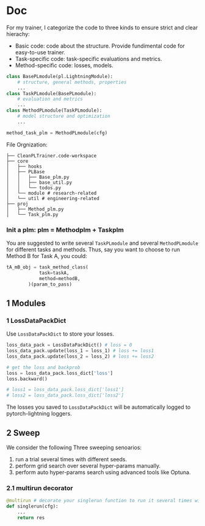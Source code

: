 # Doc

For my trainer, I categorize the code to three kinds to ensure strict and clear hierachy:
- Basic code: code about the structure. Provide fundimental code for easy-to-use trainer.
- Task-specific code: task-specific evaluations and metrics.
- Method-specific code: losses, models.

```python
class BasePLmodule(pl.LightningModule):
	# structure, general methods, properties
	...
class TaskPLmodule(BasePLmodule):
	# evaluation and metrics
	...
class MethodPLmodule(TaskPLmodule):
	# model structure and optimization
	...

method_task_plm = MethodPLmodule(cfg)
```
File Orgnization:
```
├── CleanPLTrainer.code-workspace
├── core
│   ├── hooks
│   ├── PLBase
│   │   ├── Base_plm.py
│   │   ├── base_util.py
│   │   └── todos.py
│   └── module # research-related
│   └── util # engineering-related
├── proj
│   ├── Method_plm.py
│   └── Task_plm.py
```
### Init a plm: plm = Methodplm + Taskplm

You are suggested to write several `TaskPLmodule` and several `MethodPLmodule` for different tasks and methods. Thus, say you want to choose to run Method B for Task A, you could:
```python
tA_mB_obj = task_method_class(
			task=taskA,
			method=methodB,
		)(param_to_pass)
```

## 1 Modules
### 1 LossDataPackDict
Use `LossDataPackDict` to store your losses.
```python
loss_data_pack = LossDataPackDict() # loss = 0
loss_data_pack.update(loss_1 = loss_1) # loss += loss1
loss_data_pack.update(loss_2 = loss_2) # loss += loss2

# get the loss and backprob
loss = loss_data_pack.loss_dict['loss']
loss.backward()

# loss1 = loss_data_pack.loss_dict['loss1']
# loss2 = loss_data_pack.loss_dict['loss2']
```
The losses you saved to `LossDataPackDict` will be automatically logged to pytorch-lightning loggers.

## 2 Sweep
We consider the following Three sweeping senoarios:
1. run a trial several times with different seeds.
2. perform grid search over several hyper-params manually.
3. perform auto hyper-params search using advanced tools like Optuna.

### 2.1 multirun decorator
```python
@multirun # decorate your singlerun function to run it several times with different seeds
def singlerun(cfg):
	...
	return res
```
